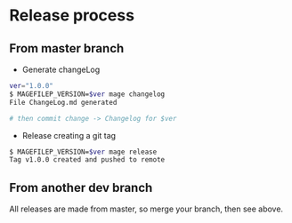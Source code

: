 # Release process

## From master branch

* Generate changeLog

```sh
ver="1.0.0"
$ MAGEFILEP_VERSION=$ver mage changelog
File ChangeLog.md generated

# then commit change -> Changelog for $ver
```

* Release creating a git tag

```sh
$ MAGEFILEP_VERSION=$ver mage release
Tag v1.0.0 created and pushed to remote
```

## From another dev branch

All releases are made from master, so merge your branch, then see above.
